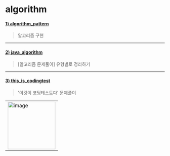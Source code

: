 # algorithm

#### [1) algorithm_pattern](https://github.com/seohaem/algorithm/tree/master/algorithm_pattern/src/seohae/algorithm)
> 알고리즘 구현

---

#### [2) java_algorithm](https://github.com/seohaem/algorithm/tree/master/java_algorithm)
> [알고리즘 문제풀이] 유형별로 정리하기

---

#### [3) this_is_codingtest](https://github.com/seohaem/algorithm/tree/master/this_is_codingtest/src)
> '이것이 코딩테스트다' 문제풀이
<table><tr><td>
    <img width="150" alt="image" src="https://user-images.githubusercontent.com/87924260/206192859-a4ecf202-a84e-4653-bb4d-fe8cb501170b.png">
</td></tr></table>
